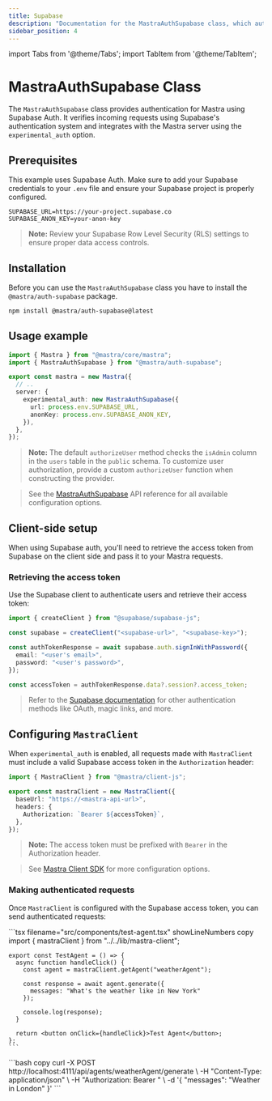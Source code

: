```yaml
---
title: Supabase
description: "Documentation for the MastraAuthSupabase class, which authenticates Mastra applications using Supabase Auth."
sidebar_position: 4
---
```


import Tabs from '@theme/Tabs';
import TabItem from '@theme/TabItem';

# MastraAuthSupabase Class

The `MastraAuthSupabase` class provides authentication for Mastra using Supabase Auth. It verifies incoming requests using Supabase's authentication system and integrates with the Mastra server using the `experimental_auth` option.

## Prerequisites

This example uses Supabase Auth. Make sure to add your Supabase credentials to your `.env` file and ensure your Supabase project is properly configured.

```env filename=".env" copy
SUPABASE_URL=https://your-project.supabase.co
SUPABASE_ANON_KEY=your-anon-key
```

> **Note:** Review your Supabase Row Level Security (RLS) settings to ensure proper data access controls.

## Installation

Before you can use the `MastraAuthSupabase` class you have to install the `@mastra/auth-supabase` package.

```bash copy
npm install @mastra/auth-supabase@latest
```

## Usage example

```typescript {2,7-9} filename="src/mastra/index.ts" showLineNumbers copy
import { Mastra } from "@mastra/core/mastra";
import { MastraAuthSupabase } from "@mastra/auth-supabase";

export const mastra = new Mastra({
  // ..
  server: {
    experimental_auth: new MastraAuthSupabase({
      url: process.env.SUPABASE_URL,
      anonKey: process.env.SUPABASE_ANON_KEY,
    }),
  },
});
```

> **Note:** The default `authorizeUser` method checks the `isAdmin` column in the `users` table in the `public` schema. To customize user authorization, provide a custom `authorizeUser` function when constructing the provider.

> See the [MastraAuthSupabase](/docs/reference/auth/supabase) API reference for all available configuration options.

## Client-side setup

When using Supabase auth, you'll need to retrieve the access token from Supabase on the client side and pass it to your Mastra requests.

### Retrieving the access token

Use the Supabase client to authenticate users and retrieve their access token:

```typescript filename="lib/auth.ts" showLineNumbers copy
import { createClient } from "@supabase/supabase-js";

const supabase = createClient("<supabase-url>", "<supabase-key>");

const authTokenResponse = await supabase.auth.signInWithPassword({
  email: "<user's email>",
  password: "<user's password>",
});

const accessToken = authTokenResponse.data?.session?.access_token;
```

> Refer to the [Supabase documentation](https://supabase.com/docs/guides/auth) for other authentication methods like OAuth, magic links, and more.

## Configuring `MastraClient`

When `experimental_auth` is enabled, all requests made with `MastraClient` must include a valid Supabase access token in the `Authorization` header:

```typescript {6} filename="lib/mastra/mastra-client.ts" showLineNumbers copy
import { MastraClient } from "@mastra/client-js";

export const mastraClient = new MastraClient({
  baseUrl: "https://<mastra-api-url>",
  headers: {
    Authorization: `Bearer ${accessToken}`,
  },
});
```

> **Note:** The access token must be prefixed with `Bearer` in the Authorization header.

> See [Mastra Client SDK](/docs/server-db/mastra-client) for more configuration options.

### Making authenticated requests

Once `MastraClient` is configured with the Supabase access token, you can send authenticated requests:

<Tabs>
  <TabItem value="react" label="React">
    ```tsx filename="src/components/test-agent.tsx" showLineNumbers copy
    import { mastraClient } from "../../lib/mastra-client";

    export const TestAgent = () => {
      async function handleClick() {
        const agent = mastraClient.getAgent("weatherAgent");

        const response = await agent.generate({
          messages: "What's the weather like in New York"
        });

        console.log(response);
      }

      return <button onClick={handleClick}>Test Agent</button>;
    };
    ```

  </TabItem>
  <TabItem value="curl" label="cURL">
    ```bash copy
    curl -X POST http://localhost:4111/api/agents/weatherAgent/generate \
      -H "Content-Type: application/json" \
      -H "Authorization: Bearer <your-supabase-access-token>" \
      -d '{
        "messages": "Weather in London"
      }'
    ```
  </TabItem>
</Tabs>
